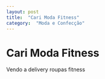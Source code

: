 ```yaml
---
layout: post
title:  "Cari Moda Fitness"
category:  "Moda e Confecção"
---
```


# Cari Moda Fitness

Vendo a delivery  roupas fitness
